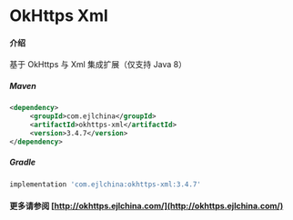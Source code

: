 # OkHttps Xml

#### 介绍

基于 OkHttps 与 Xml 集成扩展（仅支持 Java 8）


##### Maven

```xml
<dependency>
     <groupId>com.ejlchina</groupId>
     <artifactId>okhttps-xml</artifactId>
     <version>3.4.7</version>
</dependency>
```

##### Gradle

```groovy
implementation 'com.ejlchina:okhttps-xml:3.4.7'
```

#### 更多请参阅 [http://okhttps.ejlchina.com/](http://okhttps.ejlchina.com/)
